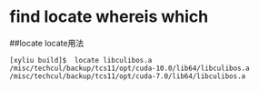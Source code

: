 # find locate whereis which 

##locate
locate用法
```
[xyliu build]$  locate libculibos.a
/misc/techcul/backup/tcs11/opt/cuda-10.0/lib64/libculibos.a
/misc/techcul/backup/tcs11/opt/cuda-7.0/lib64/libculibos.a
```